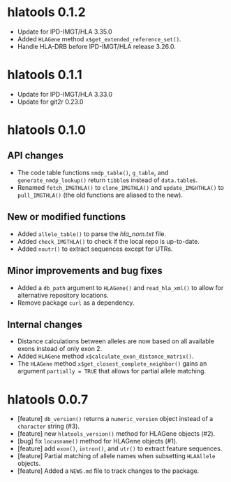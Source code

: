 # hlatools 0.1.2

* Update for IPD-IMGT/HLA 3.35.0
* Added `HLAGene` method `x$get_extended_reference_set()`.
* Handle HLA-DRB before IPD-IMGT/HLA release 3.26.0.

# hlatools 0.1.1

* Update for IPD-IMGT/HLA 3.33.0
* Update for git2r 0.23.0

# hlatools 0.1.0

## API changes
* The code table functions `nmdp_table()`, `g_table`, and `generate_nmdp_lookup()`
  return `tibble`s instead of `data.table`s.
* Renamed `fetch_IMGTHLA()` to `clone_IMGTHLA()` and `update_IMGHTHLA()` to
  `pull_IMGTHLA()` (the old functions are aliased to the new).

## New or modified functions
* Added `allele_table()` to parse the *hla_nom.txt* file.
* Added `check_IMGTHLA()` to check if the local repo is up-to-date.
* Added `noutr()` to extract sequences except for UTRs.
  
## Minor improvements and bug fixes
* Added a `db_path` argument to `HLAGene()` and `read_hla_xml()` to allow for
  alternative repository locations.
* Remove package `curl` as a dependency.

## Internal changes
* Distance calculations between alleles are now based on all available exons
  instead of only exon 2.
* Added `HLAGene` method `x$calculate_exon_distance_matrix()`.
* The `HLAGene` method `x$get_closest_complete_neighbor()` gains an argument
  `partially = TRUE` that allows for partial allele matching.

# hlatools 0.0.7

* [feature] `db_version()` returns a `numeric_version` object instead of a `character` string (#3).
* [feature] new `hlatools_version()` method for HLAGene objects (#2).
* [bug] fix `locusname()` method for HLAGene objects (#1).
* [feature] add `exon()`, `intron()`, and `utr()` to extract feature sequences.
* [feature] Partial matching of allele names when subsetting `HLAAllele` objects.
* [feature] Added a `NEWS.md` file to track changes to the package.



